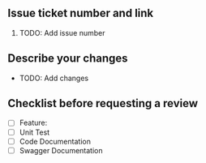 ## Issue ticket number and link

<!--
Add issuse ticket
example:
1. #123
 -->

1. TODO: Add issue number

## Describe your changes

<!--
Describe changes
example:
- Lorem Ipsum
 -->

- TODO: Add changes

## Checklist before requesting a review

<!--
Add checklist TODO -->

- [ ] Feature:
- [ ] Unit Test
- [ ] Code Documentation
- [ ] Swagger Documentation
